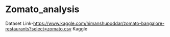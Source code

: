 # Zomato_analysis
Dataset Link-https://www.kaggle.com/himanshupoddar/zomato-bangalore-restaurants?select=zomato.csv
Kaggle
